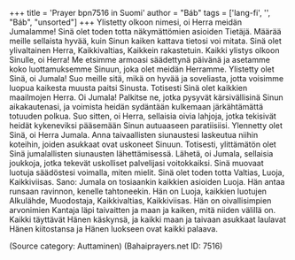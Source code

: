 +++
title = 'Prayer bpn7516 in Suomi'
author = "Báb"
tags = ['lang-fi', '', "Báb", "unsorted"]
+++
Ylistetty olkoon nimesi, oi Herra meidän Jumalamme! Sinä olet toden totta näkymättömien  asioiden Tietäjä. Määrää meille sellaista hyvää, kuin Sinun kaiken kattava tietosi voi mitata. Sinä olet ylivaltainen Herra, Kaikkivaltias, Kaikkein rakastetuin.
Kaikki ylistys olkoon Sinulle, oi Herra! Me etsimme armoasi säädettynä päivänä ja asetamme koko luottamuksemme Sinuun, joka olet meidän Herramme. Ylistetty olet Sinä, oi Jumala! Suo meille sitä, mikä on hyvää ja soveliasta, jotta voisimme luopua kaikesta muusta paitsi Sinusta. Totisesti Sinä olet kaikkien maailmojen Herra.
Oi Jumala! Palkitse ne, jotka pysyvät kärsivällisinä Sinun aikakautenasi, ja voimista heidän sydäntään kulkemaan järkähtämättä totuuden polkua. Suo sitten, oi Herra, sellaisia oivia lahjoja, jotka tekisivät heidät kykeneviksi pääsemään Sinun autuaaseen paratiisiisi. Ylennetty olet Sinä, oi Herra Jumala. Anna taivaallisten siunaustesi laskeutua niihin koteihin,  joiden asukkaat ovat uskoneet Sinuun. Totisesti, ylittämätön olet Sinä jumalallisten siunausten lähettämisessä. Lähetä, oi Jumala, sellaisia joukkoja, jotka tekevät uskolliset palvelijasi voitokkaiksi. Sinä muovaat luotuja säädöstesi voimalla, miten mielit. Sinä olet toden totta Valtias, Luoja, Kaikkiviisas. 
Sano: Jumala on tosiaankin kaikkien asioiden Luoja. Hän antaa runsaan ravinnon, kenelle tahtoneekin. Hän on Luoja, kaikkien luotujen Alkulähde, Muodostaja, Kaikkivaltias, Kaikkiviisas. Hän on oivallisimpien arvonimien Kantaja läpi taivaitten ja maan ja kaiken, mitä niiden välillä on. Kaikki täyttävät Hänen käskynsä, ja kaikki maan ja taivaan asukkaat laulavat Hänen kiitostansa ja Hänen luokseen ovat kaikki palaava.

(Source category: Auttaminen)
(Bahaiprayers.net ID: 7516)
